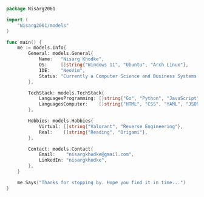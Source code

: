 <!-- Coded Intro -->

```go
package Nisarg2061

import (
	"Nisarg2061/models"
)

func main() {
	me := models.Info{
		General: models.General{
			Name:   "Nisarg Khodke",
			OS:     []string{"Windows 11", "Ubuntu", "Arch Linux"},
			IDE:    "NeoVim",
			Status: "Currently a Computer Science and Business Systems Student.",
		},

		TechStack: models.TechStack{
			LanguagesProgramming: []string{"Go", "Python", "JavaScript", "Java"},
			LanguagesComputer:    []string{"HTML", "CSS", "YAML", "JSON", "MARKDOWN"},
		},

		Hobbies: models.Hobbies{
			Virtual: []string{"Valorant", "Reverse Engineering"},
			Real:    []string{"Reading", "Origami"},
		},

		Contact: models.Contact{
			Email:    "nisargkhodke@gmail.com",
			LinkedIn: "nisargkhodke",
		},
	}

	me.Says("Thanks for stopping by. Hope you find it in time...")
}


```

<!-- Stats  -->

 <div align="center">
	  
<!-- ![Nisarg's Github Stats](https://github-readme-stats.vercel.app/api?username=Nisarg2061&show_icons=true&theme=tokyonight&hide_border=true) -->
<!-- ![Nisarg's Github Streak](https://streak-stats.demolab.com?user=Nisarg2061&theme=tokyonight&hide_border=true) -->

 </p>  
 </div>
